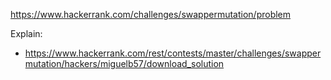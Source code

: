 https://www.hackerrank.com/challenges/swappermutation/problem

Explain:
- https://www.hackerrank.com/rest/contests/master/challenges/swappermutation/hackers/miguelb57/download_solution
